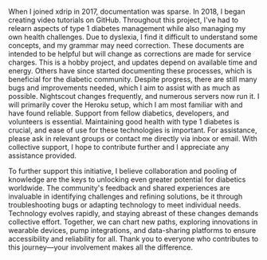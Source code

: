 
When I joined xdrip in 2017, documentation was sparse. In 2018, I began creating video tutorials on GitHub. Throughout this project, I've had to relearn aspects of type 1 diabetes management while also managing my own health challenges. Due to dyslexia, I find it difficult to understand some concepts, and my grammar may need correction.
These documents are intended to be helpful but will change as corrections are made for service charges. This is a hobby project, and updates depend on available time and energy.
Others have since started documenting these processes, which is beneficial for the diabetic community. Despite progress, there are still many bugs and improvements needed, which I aim to assist with as much as possible.
Nightscout changes frequently, and numerous servers now run it. I will primarily cover the Heroku setup, which I am most familiar with and have found reliable.
Support from fellow diabetics, developers, and volunteers is essential. Maintaining good health with type 1 diabetes is crucial, and ease of use for these technologies is important. For assistance, please ask in relevant groups or contact me directly via inbox or email.
With collective support, I hope to contribute further and I appreciate any assistance provided.



To further support this initiative, I believe collaboration and pooling of knowledge are the keys to unlocking even greater potential for diabetics worldwide. The community's feedback and shared experiences are invaluable in identifying challenges and refining solutions, be it through troubleshooting bugs or adapting technology to meet individual needs.
Technology evolves rapidly, and staying abreast of these changes demands collective effort. Together, we can chart new paths, exploring innovations in wearable devices, pump integrations, and data-sharing platforms to ensure accessibility and reliability for all. Thank you to everyone who contributes to this journey—your involvement makes all the difference.
